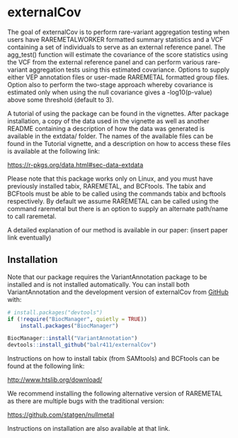 
# externalCov

<!-- badges: start -->
<!-- badges: end -->

The goal of externalCov is to perform rare-variant aggregation testing when users have
RAREMETALWORKER formatted summary statistics and a VCF containing a set of individuals
to serve as an external reference panel. The agg_test() function will estimate 
the covariance of the score statistics using the VCF from the external reference 
panel and can perform various rare-variant aggregation tests using this estimated 
covariance. Options to supply either VEP annotation files or user-made RAREMETAL 
formatted group files. Option also to perform the two-stage approach whereby covariance
is estimated only when using the null covariance gives a -log10(p-value) above some 
threshold (default to 3). 

A tutorial of using the package can be found in the vignettes. After package installation,
a copy of the data 
used in the vignette as well as another README containing a description of how the 
data was generated is available in the extdata/ folder. The names of the available 
files can be found in the Tutorial vignette, and a description on how to
access these files is available at the following link: 

https://r-pkgs.org/data.html#sec-data-extdata

Please note that this package works only on Linux, and you must have previously 
installed tabix, RAREMETAL, and BCFtools. The tabix and BCFtools must be able to 
be called using the commands tabix and bcftools respectively. By default we assume
RAREMETAL can be called using the command raremetal but there is an option to supply
an alternate path/name to call raremetal.

A detailed explanation of our method is available in our paper: (insert paper link eventually)

## Installation

Note that our package requires the VariantAnnotation package to be installed 
and is not installed automatically. You can install both VariantAnnotation and 
the development version of externalCov from [GitHub](https://github.com/balr411) with:

``` r
# install.packages("devtools")
if (!require("BiocManager", quietly = TRUE))
    install.packages("BiocManager")

BiocManager::install("VariantAnnotation")
devtools::install_github("balr411/externalCov")
```

Instructions on how to install tabix (from SAMtools) and BCFtools can be found at the following link:

http://www.htslib.org/download/

We recommend installing the following alternative version of RAREMETAL as there are
multiple bugs with the traditional version:

https://github.com/statgen/nullmetal

Instructions on installation are also available at that link.




